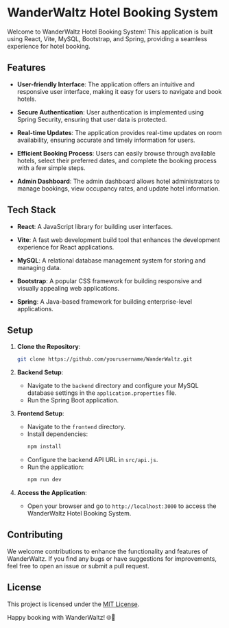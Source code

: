 # WanderWaltz Hotel Booking System

Welcome to WanderWaltz Hotel Booking System! This application is built using React, Vite, MySQL, Bootstrap, and Spring, providing a seamless experience for hotel booking.

## Features

- **User-friendly Interface**: The application offers an intuitive and responsive user interface, making it easy for users to navigate and book hotels.

- **Secure Authentication**: User authentication is implemented using Spring Security, ensuring that user data is protected.

- **Real-time Updates**: The application provides real-time updates on room availability, ensuring accurate and timely information for users.

- **Efficient Booking Process**: Users can easily browse through available hotels, select their preferred dates, and complete the booking process with a few simple steps.

- **Admin Dashboard**: The admin dashboard allows hotel administrators to manage bookings, view occupancy rates, and update hotel information.

## Tech Stack

- **React**: A JavaScript library for building user interfaces.

- **Vite**: A fast web development build tool that enhances the development experience for React applications.

- **MySQL**: A relational database management system for storing and managing data.

- **Bootstrap**: A popular CSS framework for building responsive and visually appealing web applications.

- **Spring**: A Java-based framework for building enterprise-level applications.

## Setup

1. **Clone the Repository**: 
   ```bash
   git clone https://github.com/yourusername/WanderWaltz.git
   ```

2. **Backend Setup**:
   - Navigate to the `backend` directory and configure your MySQL database settings in the `application.properties` file.
   - Run the Spring Boot application.

3. **Frontend Setup**:
   - Navigate to the `frontend` directory.
   - Install dependencies:
     ```bash
     npm install
     ```
   - Configure the backend API URL in `src/api.js`.
   - Run the application:
     ```bash
     npm run dev
     ```

4. **Access the Application**:
   - Open your browser and go to `http://localhost:3000` to access the WanderWaltz Hotel Booking System.

## Contributing

We welcome contributions to enhance the functionality and features of WanderWaltz. If you find any bugs or have suggestions for improvements, feel free to open an issue or submit a pull request.

## License

This project is licensed under the [MIT License](LICENSE).

Happy booking with WanderWaltz! 🌐🏨
